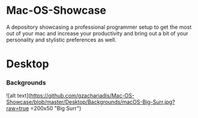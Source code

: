 # Mac-OS-Showcase

A depository showcasing a professional programmer setup to get the most out of your mac and increase your productivity and bring out a bit of your personality and stylistic preferences as well.

# Desktop

### Backgrounds

![alt text](https://github.com/gzachariadis/Mac-OS-Showcase/blob/master/Desktop/Backgrounds/macOS-Big-Surr.jpg?raw=true =200x50 "Big Surr")
